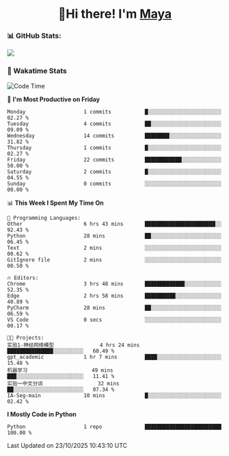  <h1 align="center">👋Hi there! I'm <a href="https://liumyblog.cn">Maya</a></h1>

### 📊 GitHub Stats:
<p href="https://github.com/anuraghazra/github-readme-stats">
<img align="left" src="https://github-readme-stats.vercel.app/api?username=liumy-lay&show_icons=true&title_color=ffffff&icon_color=ffffff&text_color=ffffff&bg_color=D80835&hide_title=true" />
</p>
<br clear="left"/>

### 🚀 Wakatime Stats
<!--START_SECTION:waka-->
![Code Time](http://img.shields.io/badge/Code%20Time-235%20hrs%2053%20mins-blue)

📅 **I'm Most Productive on Friday** 

```text
Monday                   1 commits           █░░░░░░░░░░░░░░░░░░░░░░░░   02.27 % 
Tuesday                  4 commits           ██░░░░░░░░░░░░░░░░░░░░░░░   09.09 % 
Wednesday                14 commits          ████████░░░░░░░░░░░░░░░░░   31.82 % 
Thursday                 1 commits           █░░░░░░░░░░░░░░░░░░░░░░░░   02.27 % 
Friday                   22 commits          ████████████░░░░░░░░░░░░░   50.00 % 
Saturday                 2 commits           █░░░░░░░░░░░░░░░░░░░░░░░░   04.55 % 
Sunday                   0 commits           ░░░░░░░░░░░░░░░░░░░░░░░░░   00.00 % 
```


📊 **This Week I Spent My Time On** 

```text
💬 Programming Languages: 
Other                    6 hrs 43 mins       ███████████████████████░░   92.43 % 
Python                   28 mins             ██░░░░░░░░░░░░░░░░░░░░░░░   06.45 % 
Text                     2 mins              ░░░░░░░░░░░░░░░░░░░░░░░░░   00.62 % 
GitIgnore file           2 mins              ░░░░░░░░░░░░░░░░░░░░░░░░░   00.50 % 

🔥 Editors: 
Chrome                   3 hrs 48 mins       █████████████░░░░░░░░░░░░   52.35 % 
Edge                     2 hrs 58 mins       ██████████░░░░░░░░░░░░░░░   40.89 % 
PyCharm                  28 mins             ██░░░░░░░░░░░░░░░░░░░░░░░   06.59 % 
VS Code                  0 secs              ░░░░░░░░░░░░░░░░░░░░░░░░░   00.17 % 

🐱‍💻 Projects: 
实验1-神经网络模型               4 hrs 24 mins       ███████████████░░░░░░░░░░   60.49 % 
gpt_academic             1 hr 7 mins         ████░░░░░░░░░░░░░░░░░░░░░   15.48 % 
机器学习                     49 mins             ███░░░░░░░░░░░░░░░░░░░░░░   11.41 % 
实验一中文分词                  32 mins             ██░░░░░░░░░░░░░░░░░░░░░░░   07.34 % 
IA-Seg-main              10 mins             █░░░░░░░░░░░░░░░░░░░░░░░░   02.42 % 
```

**I Mostly Code in Python** 

```text
Python                   1 repo              █████████████████████████   100.00 % 
```




 Last Updated on 23/10/2025 10:43:10 UTC
<!--END_SECTION:waka-->
